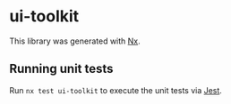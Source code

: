 # ui-toolkit

This library was generated with [Nx](https://nx.dev).

## Running unit tests

Run `nx test ui-toolkit` to execute the unit tests via [Jest](https://jestjs.io).
